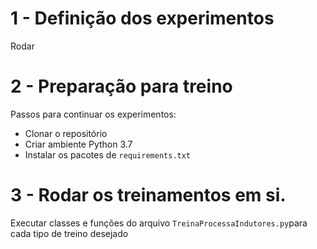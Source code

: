 # 1 - Definição dos experimentos

Rodar 
# 2 - Preparação para treino  

Passos para continuar os experimentos:  
- Clonar o repositório
- Criar ambiente Python 3.7
- Instalar os pacotes de `requirements.txt`


# 3 - Rodar os treinamentos em si.
Executar classes e funções do arquivo `TreinaProcessaIndutores.py`para cada tipo de treino desejado